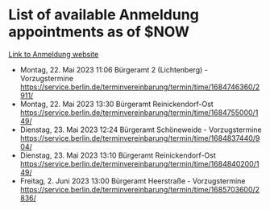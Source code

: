 # List of available Anmeldung appointments as of $NOW
[Link to Anmeldung website](https://service.berlin.de/terminvereinbarung/termin/tag.php?termin=1&anliegen[]=120686&dienstleisterlist=122210,122217,327316,122219,327312,122227,327314,122231,327346,122243,327348,122254,122252,329742,122260,329745,122262,329748,122271,327278,122273,327274,122277,327276,330436,122280,327294,122282,327290,122284,327292,122291,327270,122285,327266,122286,327264,122296,327268,150230,329760,122297,327286,122294,327284,122312,329763,122314,329775,122304,327330,122311,327334,122309,327332,317869,122281,327352,122279,329772,122283,122276,327324,122274,327326,122267,329766,122246,327318,122251,327320,122257,327322,122208,327298,122226,327300&herkunft=http%3A%2F%2Fservice.berlin.de%2Fdienstleistung%2F120686%2F)
- Montag, 22. Mai 2023 11:06 Bürgeramt 2 (Lichtenberg) - Vorzugstermine https://service.berlin.de/terminvereinbarung/termin/time/1684746360/2911/
- Montag, 22. Mai 2023 13:30 Bürgeramt Reinickendorf-Ost https://service.berlin.de/terminvereinbarung/termin/time/1684755000/149/
- Dienstag, 23. Mai 2023 12:24 Bürgeramt Schöneweide - Vorzugstermine https://service.berlin.de/terminvereinbarung/termin/time/1684837440/904/
- Dienstag, 23. Mai 2023 13:10 Bürgeramt Reinickendorf-Ost https://service.berlin.de/terminvereinbarung/termin/time/1684840200/149/
- Freitag, 2. Juni 2023 13:00 Bürgeramt Heerstraße - Vorzugstermine https://service.berlin.de/terminvereinbarung/termin/time/1685703600/2836/

